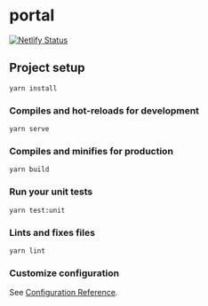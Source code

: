 # portal

[![Netlify Status](https://api.netlify.com/api/v1/badges/27e2495a-2994-4f64-8ba1-008f2e3b0eed/deploy-status)](https://app.netlify.com/sites/emmsdan/deploys)

## Project setup

```
yarn install
```

### Compiles and hot-reloads for development

```
yarn serve
```

### Compiles and minifies for production

```
yarn build
```

### Run your unit tests

```
yarn test:unit
```

### Lints and fixes files

```
yarn lint
```

### Customize configuration

See [Configuration Reference](https://cli.vuejs.org/config/).
